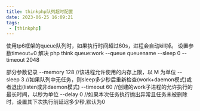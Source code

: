 ```yaml
---
title: thinkphp队列超时配置
date: 2023-06-25 16:09:21
tags:
 - [thinkphp]
---
```


使用tp6框架的queue队列时，如果执行时间超过60s，进程会自动kill掉。
设置参数timeout=0 解决
php think queue:work --queue queuename --sleep 0 --timeout 2048

部分参数记录
--memory 128  //该进程允许使用的内存上限，以 M 为单位
--sleep 3  //如果队列中无任务，则sleep多少秒后重新检查(work+daemon模式)或者退出(listen或非daemon模式)
--timeout 60 //创建的work子进程的允许执行的最长时间，以秒为单位
--delay 0 //如果本次任务执行抛出异常且任务未被删除时，设置其下次执行前延迟多少秒,默认为0